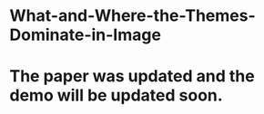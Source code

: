 # What-and-Where-the-Themes-Dominate-in-Image
# The paper was updated and the demo will be updated soon.

